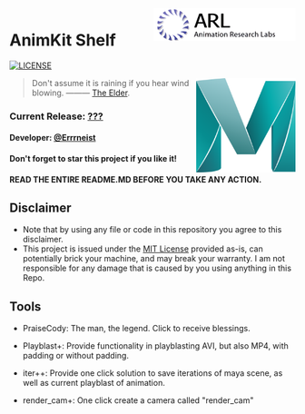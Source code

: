 <img align="right" src="https://github.com/Errrneist/AnimKit/blob/master/IMG/arl_logo.png" alt="ARL" width="250">

# AnimKit Shelf
[![LICENSE](https://img.shields.io/badge/license-Anti%20996-blue.svg)](https://github.com/996icu/996.ICU/blob/master/LICENSE)

<img align="right" src="https://github.com/Errrneist/AnimKit/blob/master/IMG/maya_icon.png" alt="Maya" width="175">


> Don't assume it is raining if you hear wind blowing. ——— [The Elder](https://hongjunwu.com/elder/).    
### Current Release: [???](https://github.com/Errrneist/AnimKit/releases)
#### Developer: [@Errrneist](https://www.tonymacx86.com/members/errrneist.1550861/)
#### Don't forget to star this project if you like it! 
#### READ THE ENTIRE README.MD BEFORE YOU TAKE ANY ACTION.


## Disclaimer
* Note that by using any file or code in this repository you agree to this disclaimer.
* This project is issued under the [MIT License](https://opensource.org/licenses/MIT) provided as-is, can potentially brick your machine, and may break your warranty. I am not responsible for any damage that is caused by you using anything in this Repo.

## Tools
* PraiseCody: The man, the legend. Click to receive blessings.


* Playblast+: Provide functionality in playblasting AVI, but also MP4, with padding or without padding.
* iter++: Provide one click solution to save iterations of maya scene, as well as current playblast of animation.
* render_cam+: One click create a camera called "render_cam"

